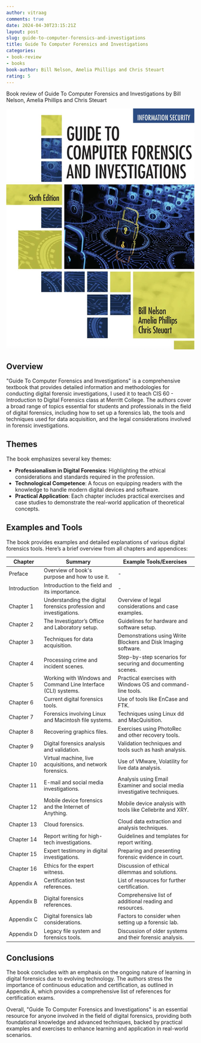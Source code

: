 ```yaml
---
author: vitraag
comments: true
date: 2024-04-30T23:15:21Z
layout: post
slug: guide-to-computer-forensics-and-investigations
title: Guide To Computer Forensics and Investigations
categories:
- book-review
- books
book-author: Bill Nelson, Amelia Phillips and Chris Steuart
rating: 5
---
```

Book review of Guide To Computer Forensics and Investigations by Bill Nelson, Amelia Phillips and Chris Steuart

![Guide To Computer Forensics and Investigations](assets/images/books/guide-to-computer-forensics-and-investigations.jpg)

## Overview
"Guide To Computer Forensics and Investigations" is a comprehensive textbook that provides detailed information and methodologies for conducting digital forensic investigations, I used it to teach CIS 60 - Introduction to Digital Forensics class at Merritt College. The authors cover a broad range of topics essential for students and professionals in the field of digital forensics, including how to set up a forensics lab, the tools and techniques used for data acquisition, and the legal considerations involved in forensic investigations.

## Themes
The book emphasizes several key themes:
- **Professionalism in Digital Forensics**: Highlighting the ethical considerations and standards required in the profession.
- **Technological Competence**: A focus on equipping readers with the knowledge to handle modern digital devices and software.
- **Practical Application**: Each chapter includes practical exercises and case studies to demonstrate the real-world application of theoretical concepts.

## Examples and Tools
The book provides examples and detailed explanations of various digital forensics tools. Here’s a brief overview from all chapters and appendices:

| Chapter | Summary | Example Tools/Exercises |
|---------|---------|-------------------------|
| Preface | Overview of book's purpose and how to use it. | - |
| Introduction | Introduction to the field and its importance. | - |
| Chapter 1 | Understanding the digital forensics profession and investigations. | Overview of legal considerations and case examples. |
| Chapter 2 | The Investigator’s Office and Laboratory setup. | Guidelines for hardware and software setup. |
| Chapter 3 | Techniques for data acquisition. | Demonstrations using Write Blockers and Disk Imaging software. |
| Chapter 4 | Processing crime and incident scenes. | Step-by-step scenarios for securing and documenting scenes. |
| Chapter 5 | Working with Windows and Command Line Interface (CLI) systems. | Practical exercises with Windows OS and command-line tools. |
| Chapter 6 | Current digital forensics tools. | Use of tools like EnCase and FTK. |
| Chapter 7 | Forensics involving Linux and Macintosh file systems. | Techniques using Linux dd and MacQuisition. |
| Chapter 8 | Recovering graphics files. | Exercises using PhotoRec and other recovery tools. |
| Chapter 9 | Digital forensics analysis and validation. | Validation techniques and tools such as hash analysis. |
| Chapter 10 | Virtual machine, live acquisitions, and network forensics. | Use of VMware, Volatility for live data analysis. |
| Chapter 11 | E-mail and social media investigations. | Analysis using Email Examiner and social media investigative techniques. |
| Chapter 12 | Mobile device forensics and the Internet of Anything. | Mobile device analysis with tools like Cellebrite and XRY. |
| Chapter 13 | Cloud forensics. | Cloud data extraction and analysis techniques. |
| Chapter 14 | Report writing for high-tech investigations. | Guidelines and templates for report writing. |
| Chapter 15 | Expert testimony in digital investigations. | Preparing and presenting forensic evidence in court. |
| Chapter 16 | Ethics for the expert witness. | Discussion of ethical dilemmas and solutions. |
| Appendix A | Certification test references. | List of resources for further certification. |
| Appendix B | Digital forensics references. | Comprehensive list of additional reading and resources. |
| Appendix C | Digital forensics lab considerations. | Factors to consider when setting up a forensic lab. |
| Appendix D | Legacy file system and forensics tools. | Discussion of older systems and their forensic analysis. |

## Conclusions
The book concludes with an emphasis on the ongoing nature of learning in digital forensics due to evolving technology. The authors stress the importance of continuous education and certification, as outlined in Appendix A, which provides a comprehensive list of references for certification exams.

Overall, "Guide To Computer Forensics and Investigations" is an essential resource for anyone involved in the field of digital forensics, providing both foundational knowledge and advanced techniques, backed by practical examples and exercises to enhance learning and application in real-world scenarios.